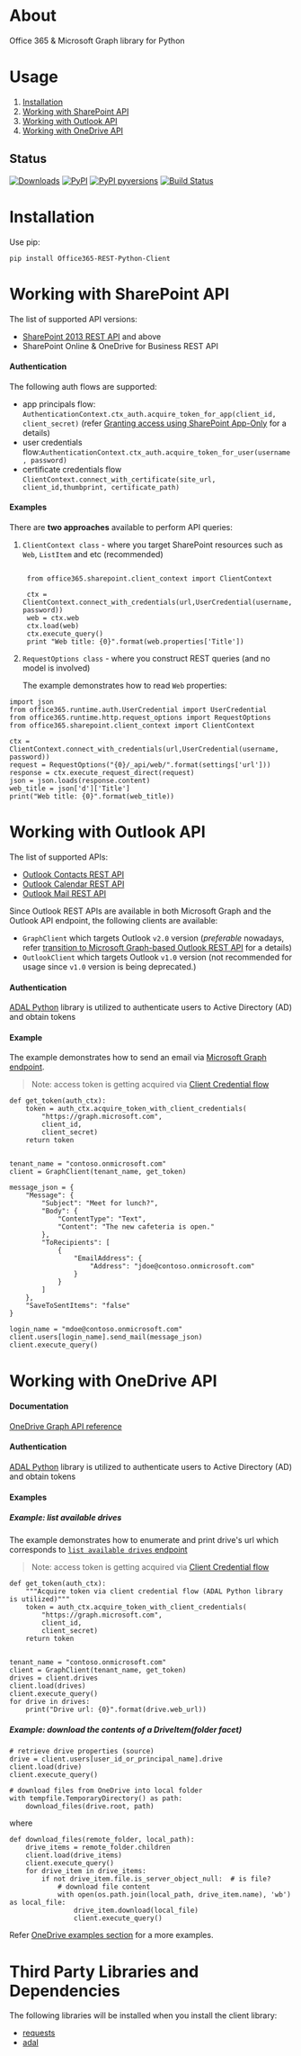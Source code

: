 # About
Office 365 & Microsoft Graph library for Python

# Usage

1.   [Installation](#Installation)
1.   [Working with SharePoint API](#Working-with-SharePoint-API) 
2.   [Working with Outlook API](#Working-with-Outlook-API) 
3.   [Working with OneDrive API](#Working-with-OneDrive-API)    


## Status

[![Downloads](https://pepy.tech/badge/office365-rest-python-client)](https://pepy.tech/project/office365-rest-python-client)
[![PyPI](https://img.shields.io/pypi/v/Office365-REST-Python-Client.svg)](https://pypi.python.org/pypi/Office365-REST-Python-Client)
[![PyPI pyversions](https://img.shields.io/pypi/pyversions/Office365-REST-Python-Client.svg)](https://pypi.python.org/pypi/Office365-REST-Python-Client/)
[![Build Status](https://travis-ci.org/vgrem/Office365-REST-Python-Client.svg?branch=master)](https://travis-ci.org/vgrem/Office365-REST-Python-Client)

# Installation

Use pip:

```
pip install Office365-REST-Python-Client
```


# Working with SharePoint API

The list of supported API versions: 
-   [SharePoint 2013 REST API](https://msdn.microsoft.com/en-us/library/office/jj860569.aspx) and above 
-   SharePoint Online & OneDrive for Business REST API

#### Authentication

The following auth flows are supported:

- app principals flow: `AuthenticationContext.ctx_auth.acquire_token_for_app(client_id, client_secret)`  (refer [Granting access using SharePoint App-Only](https://docs.microsoft.com/en-us/sharepoint/dev/solution-guidance/security-apponly-azureacs) for a details) 
- user credentials flow:`AuthenticationContext.ctx_auth.acquire_token_for_user(username, password)`
- certificate credentials flow `ClientContext.connect_with_certificate(site_url, client_id,thumbprint, certificate_path)`

#### Examples
 
There are **two approaches** available to perform API queries:

1. `ClientContext class` - where you target SharePoint resources such as `Web`, `ListItem` and etc (recommended)
 

   ```

    from office365.sharepoint.client_context import ClientContext

    ctx = ClientContext.connect_with_credentials(url,UserCredential(username, password))
    web = ctx.web
    ctx.load(web)
    ctx.execute_query()
    print "Web title: {0}".format(web.properties['Title'])
   ```

2. `RequestOptions class` - where you construct REST queries (and no model is involved)

   The example demonstrates how to read `Web` properties:
   
   

```
import json
from office365.runtime.auth.UserCredential import UserCredential
from office365.runtime.http.request_options import RequestOptions
from office365.sharepoint.client_context import ClientContext

ctx = ClientContext.connect_with_credentials(url,UserCredential(username, password))
request = RequestOptions("{0}/_api/web/".format(settings['url']))
response = ctx.execute_request_direct(request)
json = json.loads(response.content)
web_title = json['d']['Title']
print("Web title: {0}".format(web_title))

```


# Working with Outlook API

The list of supported APIs:
-   [Outlook Contacts REST API](https://msdn.microsoft.com/en-us/office/office365/api/contacts-rest-operations)
-   [Outlook Calendar REST API](https://msdn.microsoft.com/en-us/office/office365/api/calendar-rest-operations)
-   [Outlook Mail REST API](https://msdn.microsoft.com/en-us/office/office365/api/mail-rest-operations)


Since Outlook REST APIs are available in both Microsoft Graph and the Outlook API endpoint, 
the following clients are available:

- `GraphClient` which targets Outlook `v2.0` version (*preferable* nowadays, refer [transition to Microsoft Graph-based Outlook REST API](https://docs.microsoft.com/en-us/outlook/rest/compare-graph-outlook) for a details)   
- `OutlookClient` which targets Outlook `v1.0` version (not recommended for usage since `v1.0` version is being deprecated.)


#### Authentication

[ADAL Python](https://adal-python.readthedocs.io/en/latest/#) 
library is utilized to authenticate users to Active Directory (AD) and obtain tokens


#### Example

The example demonstrates how to send an email via [Microsoft Graph endpoint](https://docs.microsoft.com/en-us/graph/api/user-sendmail?view=graph-rest-1.0&tabs=http).

> Note: access token is getting acquired  via [Client Credential flow](https://docs.microsoft.com/en-us/azure/active-directory/develop/v2-oauth2-client-creds-grant-flow)

```
def get_token(auth_ctx):
    token = auth_ctx.acquire_token_with_client_credentials(
        "https://graph.microsoft.com",
        client_id,
        client_secret)
    return token


tenant_name = "contoso.onmicrosoft.com"
client = GraphClient(tenant_name, get_token)

message_json = {
    "Message": {
        "Subject": "Meet for lunch?",
        "Body": {
            "ContentType": "Text",
            "Content": "The new cafeteria is open."
        },
        "ToRecipients": [
            {
                "EmailAddress": {
                    "Address": "jdoe@contoso.onmicrosoft.com"
                }
            }
        ]
    },
    "SaveToSentItems": "false"
}

login_name = "mdoe@contoso.onmicrosoft.com"
client.users[login_name].send_mail(message_json)
client.execute_query()
```


# Working with OneDrive API

#### Documentation 

[OneDrive Graph API reference](https://docs.microsoft.com/en-us/graph/api/resources/onedrive?view=graph-rest-1.0)

#### Authentication

[ADAL Python](https://adal-python.readthedocs.io/en/latest/#) 
library is utilized to authenticate users to Active Directory (AD) and obtain tokens  

#### Examples 

##### Example: list available drives

The example demonstrates how to enumerate and print drive's url 
which corresponds to [`list available drives` endpoint](https://docs.microsoft.com/en-us/onedrive/developer/rest-api/api/drive_list?view=odsp-graph-online)

> Note: access token is getting acquired  via [Client Credential flow](https://docs.microsoft.com/en-us/azure/active-directory/develop/v2-oauth2-client-creds-grant-flow)

```
def get_token(auth_ctx):
    """Acquire token via client credential flow (ADAL Python library is utilized)"""
    token = auth_ctx.acquire_token_with_client_credentials(
        "https://graph.microsoft.com",
        client_id,
        client_secret)
    return token


tenant_name = "contoso.onmicrosoft.com"
client = GraphClient(tenant_name, get_token)
drives = client.drives
client.load(drives)
client.execute_query()
for drive in drives:
    print("Drive url: {0}".format(drive.web_url))
```


##### Example: download the contents of a DriveItem(folder facet)

```
# retrieve drive properties (source)
drive = client.users[user_id_or_principal_name].drive
client.load(drive)
client.execute_query()

# download files from OneDrive into local folder 
with tempfile.TemporaryDirectory() as path:
    download_files(drive.root, path)
```

where

```
def download_files(remote_folder, local_path):
    drive_items = remote_folder.children
    client.load(drive_items)
    client.execute_query()
    for drive_item in drive_items:
        if not drive_item.file.is_server_object_null:  # is file?
            # download file content
            with open(os.path.join(local_path, drive_item.name), 'wb') as local_file:
                drive_item.download(local_file)
                client.execute_query()
```


Refer [OneDrive examples section](examples/onedrive) for a more examples.


# Third Party Libraries and Dependencies
The following libraries will be installed when you install the client library:
* [requests](https://github.com/kennethreitz/requests)
* [adal](https://github.com/AzureAD/azure-activedirectory-library-for-python)




